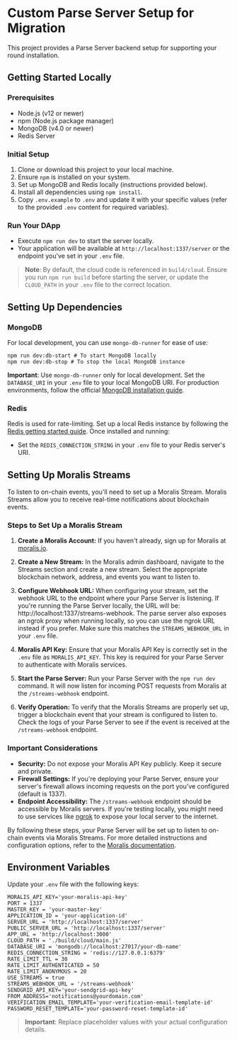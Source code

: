 # Custom Parse Server Setup for Migration
This project provides a Parse Server backend setup for supporting your round installation.
## Getting Started Locally
### Prerequisites
- Node.js (v12 or newer)
- npm (Node.js package manager)
- MongoDB (v4.0 or newer)
- Redis Server
### Initial Setup
1. Clone or download this project to your local machine.
2. Ensure `npm` is installed on your system.
3. Set up MongoDB and Redis locally (instructions provided below).
4. Install all dependencies using `npm install`.
5. Copy `.env.example` to `.env` and update it with your specific values (refer to the provided `.env`
content for required variables).
### Run Your DApp
- Execute `npm run dev` to start the server locally.
- Your application will be available at `http://localhost:1337/server` or the endpoint you've set in your
`.env` file.
> **Note**: By default, the cloud code is referenced in `build/cloud`. Ensure you run `npm run build` before starting the server, or update the `CLOUD_PATH` in your `.env` file to the
correct location.
## Setting Up Dependencies
### MongoDB
For local development, you can use `mongo-db-runner` for ease of use:
```
npm run dev:db-start # To start MongoDB locally
npm run dev:db-stop # To stop the local MongoDB instance
```
**Important**: Use `mongo-db-runner` only for local development. Set the `DATABASE_URI` in your
`.env` file to your local MongoDB URI.
For production environments, follow the official [MongoDB installation
guide](https://www.mongodb.com/docs/manual/installation/).
### Redis
Redis is used for rate-limiting. Set up a local Redis instance by following the [Redis getting started
guide](https://redis.io/docs/getting-started/). Once installed and running:
- Set the `REDIS_CONNECTION_STRING` in your `.env` file to your Redis server's URI.

## Setting Up Moralis Streams

To listen to on-chain events, you'll need to set up a Moralis Stream. Moralis Streams allow you to receive real-time notifications about blockchain events.

### Steps to Set Up a Moralis Stream

1. **Create a Moralis Account:** If you haven't already, sign up for Moralis at [moralis.io](https://moralis.io/).

2. **Create a New Stream:** In the Moralis admin dashboard, navigate to the Streams section and create a new stream. Select the appropriate blockchain network, address, and events you want to listen to.

3. **Configure Webhook URL:** When configuring your stream, set the webhook URL to the endpoint where your Parse Server is listening. If you're running the Parse Server locally, the URL will be: http://localhost:1337/streams-webhook. The parse server also exposes an ngrok proxy when running locally, so you can use the ngrok URL instead if you prefer. Make sure this matches the `STREAMS_WEBHOOK_URL` in your `.env` file.

4. **Moralis API Key:** Ensure that your Moralis API Key is correctly set in the `.env` file as `MORALIS_API_KEY`. This key is required for your Parse Server to authenticate with Moralis services.

5. **Start the Parse Server:** Run your Parse Server with the `npm run dev` command. It will now listen for incoming POST requests from Moralis at the `/streams-webhook` endpoint.

6. **Verify Operation:** To verify that the Moralis Streams are properly set up, trigger a blockchain event that your stream is configured to listen to. Check the logs of your Parse Server to see if the event is received at the `/streams-webhook` endpoint.

### Important Considerations

- **Security:** Do not expose your Moralis API Key publicly. Keep it secure and private.
- **Firewall Settings:** If you're deploying your Parse Server, ensure your server's firewall allows incoming requests on the port you've configured (default is 1337).
- **Endpoint Accessibility:** The `/streams-webhook` endpoint should be accessible by Moralis servers. If you're testing locally, you might need to use services like [ngrok](https://ngrok.com/) to expose your local server to the internet.

By following these steps, your Parse Server will be set up to listen to on-chain events via Moralis Streams. For more detailed instructions and configuration options, refer to the [Moralis documentation](https://docs.moralis.io/).


## Environment Variables
Update your `.env` file with the following keys:
```
MORALIS_API_KEY='your-moralis-api-key'
PORT = 1337
MASTER_KEY = 'your-master-key'
APPLICATION_ID = 'your-application-id'
SERVER_URL = 'http://localhost:1337/server'
PUBLIC_SERVER_URL = 'http://localhost:1337/server'
APP_URL = 'http://localhost:3000'
CLOUD_PATH = './build/cloud/main.js'
DATABASE_URI = 'mongodb://localhost:27017/your-db-name'
REDIS_CONNECTION_STRING = 'redis://127.0.0.1:6379'
RATE_LIMIT_TTL = 30
RATE_LIMIT_AUTHENTICATED = 50
RATE_LIMIT_ANONYMOUS = 20
USE_STREAMS = true
STREAMS_WEBHOOK_URL = '/streams-webhook'
SENDGRID_API_KEY='your-sendgrid-api-key'
FROM_ADDRESS='notifications@yourdomain.com'
VERIFICATION_EMAIL_TEMPLATE='your-verification-email-template-id'
PASSWORD_RESET_TEMPLATE='your-password-reset-template-id'
```
> **Important**: Replace placeholder values with your actual configuration details.
